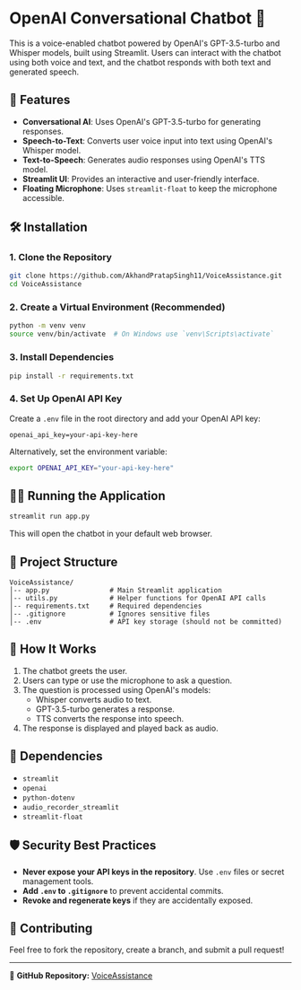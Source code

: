 # OpenAI Conversational Chatbot 🤖

This is a voice-enabled chatbot powered by OpenAI's GPT-3.5-turbo and Whisper models, built using Streamlit. Users can interact with the chatbot using both voice and text, and the chatbot responds with both text and generated speech.

## 🚀 Features
- **Conversational AI**: Uses OpenAI's GPT-3.5-turbo for generating responses.
- **Speech-to-Text**: Converts user voice input into text using OpenAI's Whisper model.
- **Text-to-Speech**: Generates audio responses using OpenAI's TTS model.
- **Streamlit UI**: Provides an interactive and user-friendly interface.
- **Floating Microphone**: Uses `streamlit-float` to keep the microphone accessible.

## 🛠️ Installation

### 1. Clone the Repository
```bash
git clone https://github.com/AkhandPratapSingh11/VoiceAssistance.git
cd VoiceAssistance
```

### 2. Create a Virtual Environment (Recommended)
```bash
python -m venv venv
source venv/bin/activate  # On Windows use `venv\Scripts\activate`
```

### 3. Install Dependencies
```bash
pip install -r requirements.txt
```

### 4. Set Up OpenAI API Key
Create a `.env` file in the root directory and add your OpenAI API key:
```
openai_api_key=your-api-key-here
```
Alternatively, set the environment variable:
```bash
export OPENAI_API_KEY="your-api-key-here"
```

## 🏃‍♂️ Running the Application
```bash
streamlit run app.py
```
This will open the chatbot in your default web browser.

## 📂 Project Structure
```
VoiceAssistance/
│-- app.py               # Main Streamlit application
│-- utils.py             # Helper functions for OpenAI API calls
│-- requirements.txt     # Required dependencies
│-- .gitignore           # Ignores sensitive files
│-- .env                 # API key storage (should not be committed)
```

## 🔧 How It Works
1. The chatbot greets the user.
2. Users can type or use the microphone to ask a question.
3. The question is processed using OpenAI's models:
   - Whisper converts audio to text.
   - GPT-3.5-turbo generates a response.
   - TTS converts the response into speech.
4. The response is displayed and played back as audio.

## 📌 Dependencies
- `streamlit`
- `openai`
- `python-dotenv`
- `audio_recorder_streamlit`
- `streamlit-float`

## 🛡️ Security Best Practices
- **Never expose your API keys in the repository**. Use `.env` files or secret management tools.
- **Add `.env` to `.gitignore`** to prevent accidental commits.
- **Revoke and regenerate keys** if they are accidentally exposed.


## 🤝 Contributing
Feel free to fork the repository, create a branch, and submit a pull request!

---
🔗 **GitHub Repository:** [VoiceAssistance](https://github.com/AkhandPratapSingh11/VoiceAssistance)

